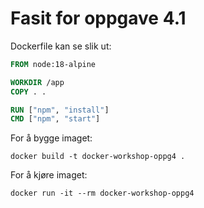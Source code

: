 # Fasit for oppgave 4.1
Dockerfile kan se slik ut:
```Dockerfile
FROM node:18-alpine

WORKDIR /app
COPY . .

RUN ["npm", "install"]
CMD ["npm", "start"]
```

For å bygge imaget:
```
docker build -t docker-workshop-oppg4 .
```

For å kjøre imaget:
```
docker run -it --rm docker-workshop-oppg4
```